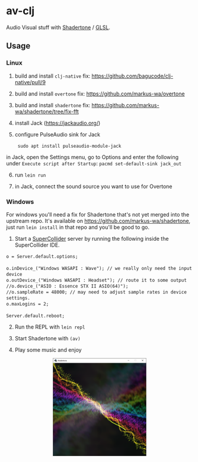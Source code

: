 # av-clj

Audio Visual stuff with [Shadertone](https://github.com/overtone/shadertone) / [GLSL](https://learnopengl.com/Getting-started/Shaders).

## Usage

### Linux

1. build and install `clj-native` fix: https://github.com/bagucode/clj-native/pull/9

2. build and install `overtone` fix: https://github.com/markus-wa/overtone

3. build and install `shadertone` fix: https://github.com/markus-wa/shadertone/tree/fix-fft

4. install Jack (https://jackaudio.org/)

5. configure PulseAudio sink for Jack

        sudo apt install pulseaudio-module-jack

  in Jack, open the Settings menu, go to Options and enter the following under `Execute script after Startup`: `pacmd set-default-sink jack_out`

6. run `lein run`

7. in Jack, connect the sound source you want to use for Overtone

### Windows

For windows you'll need a fix for Shadertone that's not yet merged into the upstream repo. It's available on https://github.com/markus-wa/shadertone, just run `lein install` in that repo and you'll be good to go.

1. Start a [SuperCollider](https://supercollider.github.io/) server by running the following inside the SuperCollider IDE.

```
o = Server.default.options;

o.inDevice_("Windows WASAPI : Wave"); // we really only need the input device
o.outDevice_("Windows WASAPI : Headset"); // route it to some output
//o.device_("ASIO : Essence STX II ASIO(64)");
//o.sampleRate = 48000; // may need to adjust sample rates in device settings.
o.maxLogins = 2;

Server.default.reboot;
```

2. Run the REPL with `lein repl`

3. Start Shadertone with `(av)`

4. Play some music and enjoy

<p align="center">
  <img alt="Zoomwave Shader" src="https://raw.githubusercontent.com/markus-wa/av-clj/master/zoomwave.png" width="50%">
</p>
